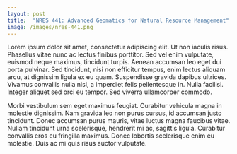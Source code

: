 ```yaml
---
layout: post
title:  "NRES 441: Advanced Geomatics for Natural Resource Management"
image: /images/nres-441.png
---
```


Lorem ipsum dolor sit amet, consectetur adipiscing elit. Ut non iaculis risus. Phasellus vitae nunc ac lectus finibus porttitor. Sed vel enim vulputate, euismod neque maximus, tincidunt turpis. Aenean accumsan leo eget dui porta pulvinar. Sed tincidunt, nisi non efficitur tempus, enim lectus aliquam arcu, at dignissim ligula ex eu quam. Suspendisse gravida dapibus ultrices. Vivamus convallis nulla nisl, a imperdiet felis pellentesque in. Nulla facilisi. Integer aliquet sed orci eu tempor. Sed viverra ullamcorper commodo.

Morbi vestibulum sem eget maximus feugiat. Curabitur vehicula magna in molestie dignissim. Nam gravida leo non purus cursus, id accumsan justo tincidunt. Donec accumsan purus mauris, vitae luctus magna faucibus vitae. Nullam tincidunt urna scelerisque, hendrerit mi ac, sagittis ligula. Curabitur convallis eros eu fringilla maximus. Donec lobortis scelerisque enim eu molestie. Duis ac mi quis risus auctor vulputate.